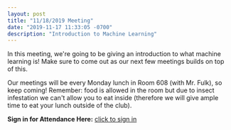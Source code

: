 ```yaml
---
layout: post
title: "11/18/2019 Meeting"
date: "2019-11-17 11:33:05 -0700"
description: "Introduction to Machine Learning"
---
```


In this meeting, we're going to be giving an introduction to what machine learning is! Make sure to come out as our next few meetings builds on top of this. 

Our meetings will be every Monday lunch in Room 608 (with Mr. Fulk), so keep coming! Remember: food is allowed in the room but due to insect infestation we can't allow you to eat inside (therefore we will give ample time to eat your lunch outside of the club).

**Sign in for Attendance Here:** [click to sign in](http://tinyurl.com/lhscs1118)
